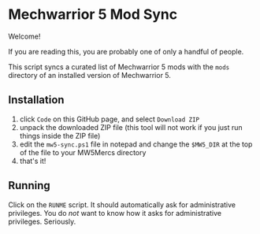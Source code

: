 Mechwarrior 5 Mod Sync
======================

Welcome!

If you are reading this, you are probably one of only a handful of people.

This script syncs a curated list of Mechwarrior 5 mods with the `mods` directory of an installed version of Mechwarrior 5.

Installation
------------

1. click `Code` on this GitHub page, and select `Download ZIP`
2. unpack the downloaded ZIP file (this tool will not work if you just run things inside the ZIP file)
3. edit the `mw5-sync.ps1` file in notepad and change the `$MW5_DIR` at the top of the file to your MW5Mercs directory
4. that's it!

Running
-------

Click on the `RUNME` script.
It should automatically ask for administrative privileges.
You do _not_ want to know how it asks for administrative privileges.
Seriously.
